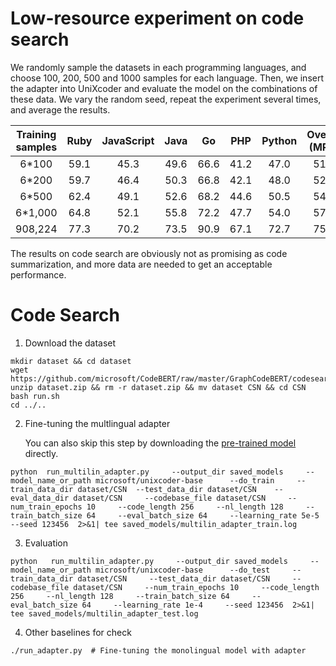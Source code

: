 # Low-resource experiment on code search

We randomly sample the datasets in each programming languages, and choose 100, 200, 500 and 1000 samples for each language. Then, we insert the adapter into UniXcoder and evaluate the model on the combinations of these data. We vary the random seed, repeat the experiment several times, and average the results.

| Training samples    |     Ruby | JavaScript | Java | Go | PHP | Python | Overall (MRR) |
| :-: |  :-: |  :-: |  :-: |  :-: |  :-: |  :-: |  :-: |
| 6*100   |      59.1   |     45.3 |  49.6 |  66.6 | 41.2 | 47.0  | 51.5 |
| 6*200     |     59.7   |     46.4 |  50.3 |  66.8 | 42.1  | 48.0 | 52.2 |
| 6*500     |      62.4   |     49.1 |  52.6 |  68.2 |  44.6 | 50.5 | 54.6|
| 6*1,000     |      64.8   |     52.1 |  55.8 |  72.2 | 47.7  | 54.0 | 57.8 |
| 908,224     |      77.3  |     70.2 |  73.5 |  90.9 |  67.1 | 72.7 | 75.3 |

The results on code search are obviously not as promising as code summarization, and more data are needed to get an acceptable performance.


# Code Search

1. Download the dataset


```
mkdir dataset && cd dataset
wget https://github.com/microsoft/CodeBERT/raw/master/GraphCodeBERT/codesearch/dataset.zip
unzip dataset.zip && rm -r dataset.zip && mv dataset CSN && cd CSN
bash run.sh 
cd ../..
```


2. Fine-tuning the multlingual adapter

   You can also skip this step by downloading the [pre-trained model](https://drive.google.com/file/d/10fFosyNVEJiAwdsfPiwhWI5o14fmU69Q/view?usp=sharing) directly.
```
python  run_multilin_adapter.py     --output_dir saved_models     --model_name_or_path microsoft/unixcoder-base      --do_train     --train_data_dir dataset/CSN  --test_data_dir dataset/CSN    --eval_data_dir dataset/CSN     --codebase_file dataset/CSN     --num_train_epochs 10     --code_length 256     --nl_length 128     --train_batch_size 64     --eval_batch_size 64     --learning_rate 5e-5     --seed 123456  2>&1| tee saved_models/multilin_adapter_train.log
```

3. Evaluation
```
python   run_multilin_adapter.py     --output_dir saved_models     --model_name_or_path microsoft/unixcoder-base      --do_test     --train_data_dir dataset/CSN     --test_data_dir dataset/CSN     --codebase_file dataset/CSN     --num_train_epochs 10     --code_length 256     --nl_length 128     --train_batch_size 64     --eval_batch_size 64     --learning_rate 1e-4     --seed 123456  2>&1| tee saved_models/multilin_adapter_test.log
```

4. Other baselines for check
```
./run_adapter.py  # Fine-tuning the monolingual model with adapter
```


